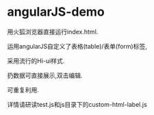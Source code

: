 # angularJS-demo

用火狐浏览器直接运行index.html.

运用angularJS自定义了表格(table)/表单(form)标签,

采用流行的Hi-ui样式.

扔数据可直接展示,双击编辑.

可重复利用.

详情请研读test.js和js目录下的custom-html-label.js
